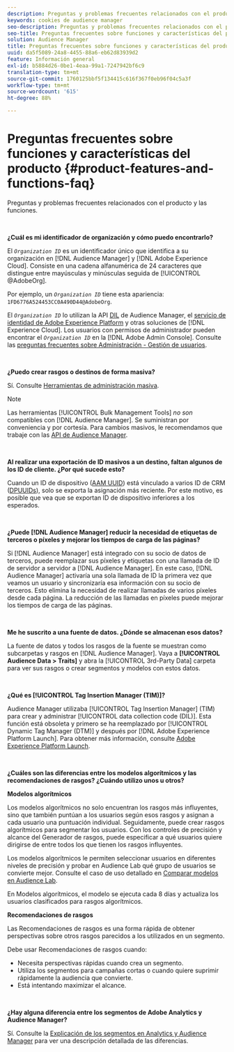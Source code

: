 ```yaml
---
description: Preguntas y problemas frecuentes relacionados con el producto y las funciones.
keywords: cookies de audience manager
seo-description: Preguntas y problemas frecuentes relacionados con el producto y las funciones.
seo-title: Preguntas frecuentes sobre funciones y características del producto
solution: Audience Manager
title: Preguntas frecuentes sobre funciones y características del producto
uuid: da5f5089-24a8-4455-88a6-eb62d83939d2
feature: Información general
exl-id: b5884d26-0be1-4eaa-99a1-7247942bf6c9
translation-type: tm+mt
source-git-commit: 1760125bbf5f134415c616f367f0eb96f04c5a3f
workflow-type: tm+mt
source-wordcount: '615'
ht-degree: 88%

---
```


# Preguntas frecuentes sobre funciones y características del producto {#product-features-and-functions-faq}

Preguntas y problemas frecuentes relacionados con el producto y las funciones.

 

<!-- 

faq_features_functions.xml

 -->

**¿Cuál es mi identificador de organización y cómo puedo encontrarlo?**

El *`Organization ID`* es un identificador único que identifica a su organización en [!DNL Audience Manager] y [!DNL Adobe Experience Cloud]. Consiste en una cadena alfanumérica de 24 caracteres que distingue entre mayúsculas y minúsculas seguida de [!UICONTROL @AdobeOrg].

Por ejemplo, un *`Organization ID`* tiene esta apariencia: `1FD6776A524453CC0A490D44@AdobeOrg`.

El *`Organization ID`* lo utilizan la API [DIL](../dil/dil-overview.md) de Audience Manager, el [servicio de identidad de Adobe Experience Platform](https://docs.adobe.com/content/help/es-ES/id-service/using/home.html) y otras soluciones de [!DNL Experience Cloud]. Los usuarios con permisos de administrador pueden encontrar el *`Organization ID`* en la [!DNL Adobe Admin Console]. Consulte las [preguntas frecuentes sobre Administración - Gestión de usuarios](https://docs.adobe.com/content/help/es-ES/core-services/interface/manage-users-and-products/admin-getting-started.html).

 

**¿Puedo crear rasgos o destinos de forma masiva?**

Sí. Consulte [Herramientas de administración masiva](../reference/bulk-management-tools/bulk-management-intro.md).

>[!NOTE]
>
>Las herramientas [!UICONTROL Bulk Management Tools] *no son* compatibles con [!DNL Audience Manager]. Se suministran por conveniencia y por cortesía. Para cambios masivos, le recomendamos que trabaje con las [API de Audience Manager](../api/api.md).

 

**Al realizar una exportación de ID masivos a un destino, faltan algunos de los ID de cliente. ¿Por qué sucede esto?**

Cuando un ID de dispositivo ([AAM UUID](../reference/ids-in-aam.md)) está vinculado a varios ID de CRM ([DPUUIDs](../reference/ids-in-aam.md)), solo se exporta la asignación más reciente. Por este motivo, es posible que vea que se exportan ID de dispositivo inferiores a los esperados.

 

**¿Puede [!DNL Audience Manager] reducir la necesidad de etiquetas de terceros o píxeles y mejorar los tiempos de carga de las páginas?**

Si [!DNL Audience Manager] está integrado con su socio de datos de terceros, puede reemplazar sus píxeles y etiquetas con una llamada de ID de servidor a servidor a [!DNL Audience Manager]. En este caso, [!DNL Audience Manager] activaría una sola llamada de ID la primera vez que veamos un usuario y sincronizaría esa información con su socio de terceros. Esto elimina la necesidad de realizar llamadas de varios píxeles desde cada página. La reducción de las llamadas en píxeles puede mejorar los tiempos de carga de las páginas.

 

**Me he suscrito a una fuente de datos. ¿Dónde se almacenan esos datos?**

La fuente de datos y todos los rasgos de la fuente se muestran como subcarpetas y rasgos en [!DNL Audience Manager]. Vaya a **[!UICONTROL Audience Data > Traits]** y abra la [!UICONTROL 3rd-Party Data] carpeta para ver sus rasgos o crear segmentos y modelos con estos datos.

 

**¿Qué es [!UICONTROL Tag Insertion Manager (TIM)]?**

Audience Manager utilizaba [!UICONTROL Tag Insertion Manager] (TIM) para crear y administrar [!UICONTROL data collection code (DIL)]. Esta función está obsoleta y primero se ha reemplazado por [!UICONTROL Dynamic Tag Manager (DTM)] y después por [!DNL Adobe Experience Platform Launch]. Para obtener más información, consulte [Adobe Experience Platform Launch](https://experienceleague.adobe.com/docs/launch/using/home.html).

 

**¿Cuáles son las diferencias entre los modelos algorítmicos y las recomendaciones de rasgos? ¿Cuándo utilizo unos u otros?**

**Modelos algorítmicos**

Los modelos algorítmicos no solo encuentran los rasgos más influyentes, sino que también puntúan a los usuarios según esos rasgos y asignan a cada usuario una puntuación individual. Seguidamente, puede crear rasgos algorítmicos para segmentar los usuarios. Con los controles de precisión y alcance del Generador de rasgos, puede especificar a qué usuarios quiere dirigirse de entre todos los que tienen los rasgos influyentes.

Los modelos algorítmicos le permiten seleccionar usuarios en diferentes niveles de precisión y probar en Audience Lab qué grupo de usuarios se convierte mejor. Consulte el caso de uso detallado en [Comparar modelos en Audience Lab](../features/audience-lab/audience-lab-use-cases.md#compare-models).

En Modelos algorítmicos, el modelo se ejecuta cada 8 días y actualiza los usuarios clasificados para rasgos algorítmicos.

**Recomendaciones de rasgos**

Las Recomendaciones de rasgos es una forma rápida de obtener perspectivas sobre otros rasgos parecidos a los utilizados en un segmento.

Debe usar Recomendaciones de rasgos cuando:

* Necesita perspectivas rápidas cuando crea un segmento.
* Utiliza los segmentos para campañas cortas o cuando quiere suprimir rápidamente la audiencia que convierte.
* Está intentando maximizar el alcance.

 

**¿Hay alguna diferencia entre los segmentos de Adobe Analytics y Audience Manager?**

Sí. Consulte la [Explicación de los segmentos en Analytics y Audience Manager](https://docs.adobe.com/content/help/es-ES/analytics/integration/audience-analytics/audience-analytics-workflow/aam-analytics-segments.html) para ver una descripción detallada de las diferencias.
